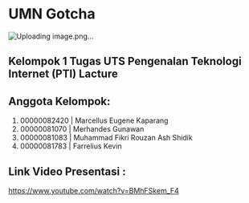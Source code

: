 # UMN Gotcha

![Uploading image.png…]()


## Kelompok 1 Tugas UTS Pengenalan Teknologi Internet (PTI) Lacture

## Anggota Kelompok:

1. 00000082420 | Marcellus Eugene Kaparang
2. 00000081070 | Merhandes Gunawan
3. 00000081083 | Muhammad Fikri Rouzan Ash Shidik
4. 00000081783 | Farrelius Kevin

## Link Video Presentasi :

https://www.youtube.com/watch?v=BMhFSkem_F4

